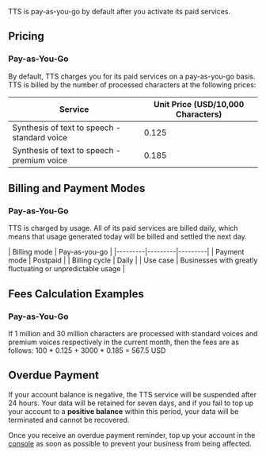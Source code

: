 TTS is pay-as-you-go by default after you activate its paid services.

## Pricing

### Pay-as-You-Go
By default, TTS charges you for its paid services on a pay-as-you-go basis.
TTS is billed by the number of processed characters at the following prices:

| Service | Unit Price (USD/10,000 Characters) |
|---------|---------|
| Synthesis of text to speech - standard voice | 0.125 |
| Synthesis of text to speech - premium voice | 0.185 |

## Billing and Payment Modes
### Pay-as-You-Go
TTS is charged by usage. All of its paid services are billed daily, which means that usage generated today will be billed and settled the next day.

| Billing mode | Pay-as-you-go |
|---------|---------|---------|
| Payment mode | Postpaid |
| Billing cycle | Daily |
| Use case | Businesses with greatly fluctuating or unpredictable usage |

## Fees Calculation Examples

### Pay-as-You-Go
If 1 million and 30 million characters are processed with standard voices and premium voices respectively in the current month, then the fees are as follows:
100 * 0.125 + 3000 * 0.185 = 567.5 USD

## Overdue Payment
If your account balance is negative, the TTS service will be suspended after 24 hours. Your data will be retained for seven days, and if you fail to top up your account to a **positive balance** within this period, your data will be terminated and cannot be recovered.

Once you receive an overdue payment reminder, top up your account in the [console](https://console.cloud.tencent.com/expense/recharge) as soon as possible to prevent your business from being affected.

